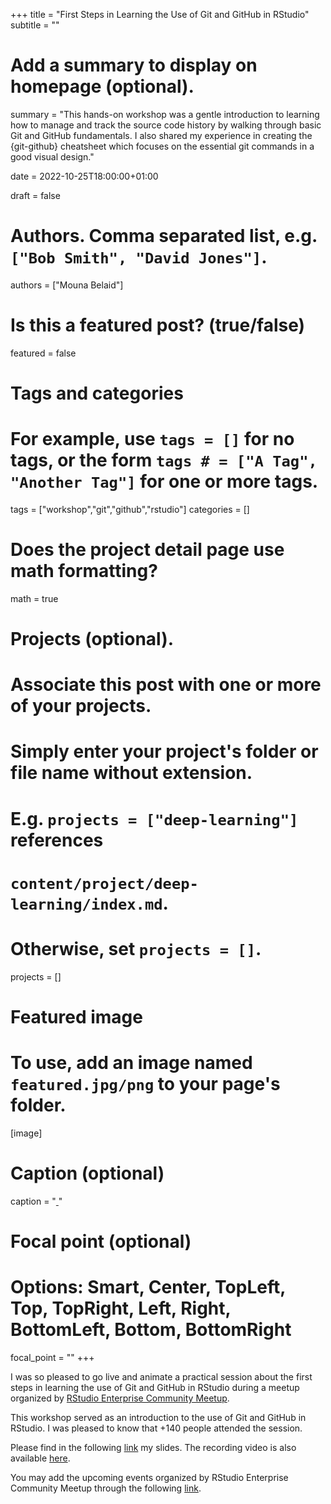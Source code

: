 +++
title = "First Steps in Learning the Use of Git and GitHub in RStudio"
subtitle = ""

# Add a summary to display on homepage (optional).
summary = "This hands-on workshop was a gentle introduction to learning how to manage and track the source code history by walking through basic Git and GitHub fundamentals. I also shared my experience in creating the {git-github} cheatsheet which focuses on the essential git commands in a good visual design."

date = 2022-10-25T18:00:00+01:00

draft = false

# Authors. Comma separated list, e.g. `["Bob Smith", "David Jones"]`.
authors = ["Mouna Belaid"]

# Is this a featured post? (true/false)
featured = false


# Tags and categories
# For example, use `tags = []` for no tags, or the form `tags # = ["A Tag", "Another Tag"]` for one or more tags.
tags = ["workshop","git","github","rstudio"]
categories = []

# Does the project detail page use math formatting?
math = true

# Projects (optional).
#   Associate this post with one or more of your projects.
#   Simply enter your project's folder or file name without extension.
#   E.g. `projects = ["deep-learning"]` references 
#   `content/project/deep-learning/index.md`.
#   Otherwise, set `projects = []`.
projects = []

# Featured image
# To use, add an image named `featured.jpg/png` to your page's folder. 
[image]
  # Caption (optional)
  caption = "[ ]()"
  # Focal point (optional)
  # Options: Smart, Center, TopLeft, Top, TopRight, Left, Right, BottomLeft, Bottom, BottomRight
  focal_point = ""
+++

I was so pleased to go live and animate a practical session about the first steps in learning the use of Git and GitHub in RStudio during a meetup organized by [RStudio Enterprise Community Meetup](https://www.meetup.com/rstudio-enterprise-community-meetup/events/289074232/). 

This workshop served as an introduction to the use of Git and GitHub in RStudio. I was pleased to know that +140 people attended the session.


Please find in the following [link](https://mounabelaid.github.io/First-Steps-in-Learning-the-Use-of-Git-and-GitHub-in-RStudio/) my slides.
The recording video is also available [here](https://www.youtube.com/watch?v=jN6tvgt3GK8).

You may add the upcoming events organized by RStudio Enterprise Community Meetup through the following [link](https://colorado.rstudio.com/rsc/upcoming-community-events/Upcoming%20Community%20Events.html).


